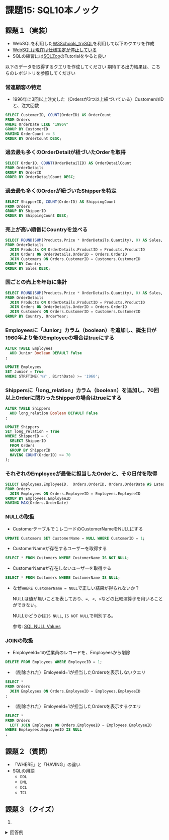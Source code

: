 # 課題15: SQL10本ノック

## 課題１（実装）

- WebSQLを利用した[W3Schools_trySQL](https://www.w3schools.com/sql/trysql.asp?filename=trysql_select_all)を利用して以下のクエリを作成
- [WebSQLは現在は仕様策定が停止している](https://www.w3.org/TR/webdatabase/#status-of-this-document)
- SQLの練習には[SQLZoo](https://sqlzoo.net/wiki/SQL_Tutorial/ja)のTutorialをやると良い

以下のデータを取得するクエリを作成してください
期待する出力結果は、こちらのレポジトリを参照してください

### 常連顧客の特定
- 1996年に3回以上注文した（Ordersが3つ以上紐づいている）CustomerのIDと、注文回数
```sql
SELECT CustomerID, COUNT(OrderID) AS OrderCount 
FROM Orders
WHERE OrderDate LIKE "1996%" 
GROUP BY CustomerID 
HAVING OrderCount >= 3 
ORDER BY OrderCount DESC;
```


### 過去最も多くのOrderDetailが紐づいたOrderを取得
```sql
SELECT OrderID, COUNT(OrderDetailID) AS OrderDetailCount 
FROM OrderDetails 
GROUP BY OrderID 
ORDER BY OrderDetailCount DESC;
```


### 過去最も多くのOrderが紐づいたShipperを特定
```sql
SELECT ShipperID, COUNT(OrderID) AS ShippingCount 
FROM Orders 
GROUP BY ShipperID 
ORDER BY ShippingCount DESC;
```


### 売上が高い順番にCountryを並べる
```SQL
SELECT ROUND(SUM(Products.Price * OrderDetails.Quantity), 0) AS Sales, Customers.Country AS Country
FROM OrderDetails
  JOIN Products ON OrderDetails.ProductID = Products.ProductID
  JOIN Orders ON OrderDetails.OrderID = Orders.OrderID
  JOIN Customers ON Orders.CustomerID = Customers.CustomerID
GROUP BY Country
ORDER BY Sales DESC;
```


### 国ごとの売上を年毎に集計
```sql
SELECT ROUND(SUM(Products.Price * OrderDetails.Quantity), 0) AS Sales, STRFTIME('%Y', Orders.OrderDate) AS OrderYear, Customers.Country AS Country
FROM OrderDetails
  JOIN Products ON OrderDetails.ProductID = Products.ProductID
  JOIN Orders ON OrderDetails.OrderID = Orders.OrderID
  JOIN Customers ON Orders.CustomerID = Customers.CustomerID
GROUP BY Country, OrderYear;
```



### Employeesに「Junior」カラム（boolean）を追加し、誕生日が1960年より後のEmployeeの場合はtrueにする
```sql
ALTER TABLE Employees 
  ADD Junior Boolean DEFAULT False
;

UPDATE Employees
SET Junior = True
WHERE STRFTIME('%Y', BirthDate) >= '1960';
```


### Shippersに「long_relation」カラム（boolean）を追加し、70回以上Orderに関わったShipperの場合はtrueにする
```sql
ALTER TABLE Shippers 
  ADD long_relation Boolean DEFAULT False
;

UPDATE Shippers
SET long_relation = True
WHERE ShipperID = (
  SELECT ShipperID
  FROM Orders 
  GROUP BY ShipperID 
  HAVING COUNT(OrderID) >= 70
);
```


### それぞれのEmployeeが最後に担当したOrderと、その日付を取得
```sql
SELECT Employees.EmployeeID,  Orders.OrderID, Orders.OrderDate AS LatestOrderDate
FROM Orders
  JOIN Employees ON Orders.EmployeeID = Employees.EmployeeID
GROUP BY Employees.EmployeeID
HAVING MAX(Orders.OrderDate)
```


### NULLの取扱
- Customerテーブルで１レコードのCustomerNameをNULLにする

```sql
UPDATE Customers SET CustomerName = NULL WHERE CustomerID = 1;
```

- CustomerNameが存在するユーザーを取得する

```sql
SELECT * FROM Customers WHERE CustomerName IS NOT NULL;
```

- CustomerNameが存在しないユーザーを取得する
```sql
SELECT * FROM Customers WHERE CustomerName IS NULL;
```

- なぜ`WHERE CustomerName = NULL`で正しい結果が得られないか？

  NULLは値が無いことを表しており、`=, <, >`などの比較演算子を用いることができない。

  NULLかどうかは`IS NULL`, `IS NOT NULL`で判別する。

  参考: [SQL NULL Values](https://www.w3schools.com/sql/sql_null_values.asp)


### JOINの取扱
- EmployeeId=1の従業員のレコードを、Employeesから削除
```sql
DELETE FROM Employees WHERE EmployeeID = 1;
```

- （削除された）EmloyeeId=1が担当したOrdersを表示しないクエリ
```sql
SELECT *
FROM Orders 
  JOIN Employees ON Orders.EmployeeID = Employees.EmployeeID
;
```

- （削除された）EmloyeeId=1が担当したOrdersを表示するクエリ
```sql
SELECT *
FROM Orders 
  LEFT JOIN Employees ON Orders.EmployeeID = Employees.EmployeeID
WHERE Employees.EmployeeID IS NULL
;
```

## 課題２（質問）

- 「WHERE」と「HAVING」の違い
- SQLの用語
  - `DDL`
  - `DML`
  - `DCL`
  - `TCL`

## 課題３（クイズ）

1. 
<details>
  <summary>回答例</summary>

1. 


</details>
